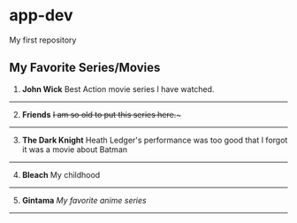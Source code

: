 # app-dev
My first repository

## My Favorite Series/Movies

1. **John Wick**
Best Action movie series I have watched.

---

2. **Friends**
~~I am so old to put this series here.~~~

---

3. **The Dark Knight**
Heath Ledger's performance was too good that I forgot it was a movie about Batman

---

4. **Bleach**
My childhood

---

5. **Gintama**
*My favorite anime series*

---
